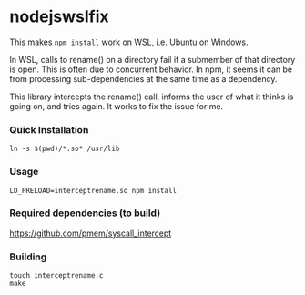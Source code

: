 # nodejswslfix #

This makes `npm install` work on WSL, i.e. Ubuntu on Windows.

In WSL, calls to rename() on a directory fail if a submember of that directory is open.
This is often due to concurrent behavior.
In npm, it seems it can be from processing sub-dependencies at the same time as a dependency.

This library intercepts the rename() call, informs the user of what it thinks is going on, and tries again.
It works to fix the issue for me.

### Quick Installation
    ln -s $(pwd)/*.so* /usr/lib

### Usage
    LD_PRELOAD=interceptrename.so npm install

### Required dependencies (to build)

https://github.com/pmem/syscall_intercept

### Building
    touch interceptrename.c
    make

